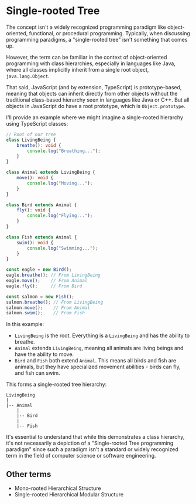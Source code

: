 # Single-rooted Tree

The concept isn't a widely recognized programming paradigm like object-oriented, functional, or procedural programming. Typically, when discussing programming paradigms, a "single-rooted tree" isn't something that comes up.

However, the term can be familiar in the context of object-oriented programming with class hierarchies, especially in languages like Java, where all classes implicitly inherit from a single root object, `java.lang.Object`.

That said, JavaScript (and by extension, TypeScript) is prototype-based, meaning that objects can inherit directly from other objects without the traditional class-based hierarchy seen in languages like Java or C++. But all objects in JavaScript do have a root prototype, which is `Object.prototype`.

I'll provide an example where we might imagine a single-rooted hierarchy using TypeScript classes:

```typescript
// Root of our tree
class LivingBeing {
    breathe(): void {
        console.log("Breathing...");
    }
}

class Animal extends LivingBeing {
    move(): void {
        console.log("Moving...");
    }
}

class Bird extends Animal {
    fly(): void {
        console.log("Flying...");
    }
}

class Fish extends Animal {
    swim(): void {
        console.log("Swimming...");
    }
}

const eagle = new Bird();
eagle.breathe(); // From LivingBeing
eagle.move();    // From Animal
eagle.fly();     // From Bird

const salmon = new Fish();
salmon.breathe(); // From LivingBeing
salmon.move();    // From Animal
salmon.swim();    // From Fish
```

In this example:
- `LivingBeing` is the root. Everything is a `LivingBeing` and has the ability to breathe.
- `Animal` extends `LivingBeing`, meaning all animals are living beings and have the ability to move.
- `Bird` and `Fish` both extend `Animal`. This means all birds and fish are animals, but they have specialized movement abilities - birds can fly, and fish can swim.

This forms a single-rooted tree hierarchy:

```
LivingBeing
|
|-- Animal
    |
    |-- Bird
    |
    |-- Fish
```

It's essential to understand that while this demonstrates a class hierarchy, it's not necessarily a depiction of a "Single-rooted Tree programming paradigm" since such a paradigm isn't a standard or widely recognized term in the field of computer science or software engineering.


## Other terms
- Mono-rooted Hierarchical Structure
- Single-rooted Hierarchical Modular Structure
